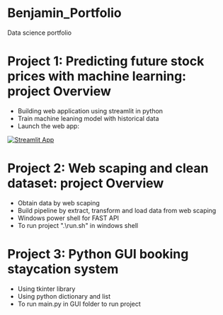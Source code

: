# Benjamin_Portfolio
Data science portfolio

# Project 1: Predicting future stock prices with machine learning: project Overview
* Building web application using streamlit in python
* Train machine leaning model with historical data
* Launch the web app:

[![Streamlit App](https://static.streamlit.io/badges/streamlit_badge_black_white.svg)](https://share.streamlit.io/benjaminlw1/benjamin_portfolio/main/Stocks_Market.py)

# Project 2: Web scaping and clean dataset: project Overview
* Obtain data by web scaping
* Build pipeline by extract, transform and load data from web scaping
* Windows power shell for FAST API
* To run project ".\run.sh" in windows shell

# Project 3: Python GUI booking staycation system
* Using tkinter library 
* Using python dictionary and list 
* To run main.py in GUI folder to run project

